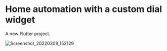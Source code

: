 # Home automation with a custom dial widget

A new Flutter project.

![Screenshot_20220309_152129](https://user-images.githubusercontent.com/80313575/159686686-f0ef8350-7c62-43f1-89c5-96544ad6c6bb.png)


